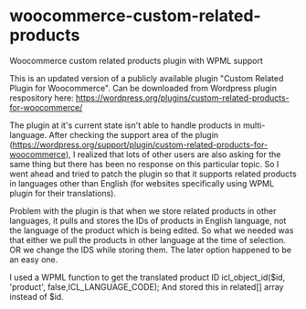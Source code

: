 # woocommerce-custom-related-products
Woocommerce custom related products plugin with WPML support

This is an updated version of a publicly available plugin "Custom Related Plugin for Woocommerce". Can be downloaded from Wordpress plugin respository here: https://wordpress.org/plugins/custom-related-products-for-woocommerce/

The plugin at it's current state isn't able to handle products in multi-language. After checking the support area of the plugin (https://wordpress.org/support/plugin/custom-related-products-for-woocommerce), I realized that lots of other users are also asking for the same thing but there has been no response on this particular topic. So I went ahead and tried to patch the plugin so that it supports related products in languages other than English (for websites specifically using WPML plugin for their translations).

Problem with the plugin is that when we store related products in other languages, it pulls and stores the IDs of products in English language, not the language of the product which is being edited. So what we needed was that either we pull the products in other language at the time of selection. OR we change the IDS while storing them. The later option happened to be an easy one.

I used a WPML function to get the translated product ID     icl_object_id($id, 'product', false,ICL_LANGUAGE_CODE);
And stored this in related[] array instead of $id.
